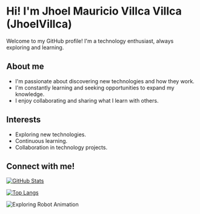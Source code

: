 # Hi! I'm Jhoel Mauricio Villca Villca (JhoelVillca)

Welcome to my GitHub profile! I'm a technology enthusiast, always exploring and learning.

## About me

* I'm passionate about discovering new technologies and how they work.
* I'm constantly learning and seeking opportunities to expand my knowledge.
* I enjoy collaborating and sharing what I learn with others.

## Interests

* Exploring new technologies.
* Continuous learning.
* Collaboration in technology projects.

## Connect with me!

[![GitHub Stats](https://github-readme-stats.vercel.app/api?username=JhoelVillca&show_icons=true&theme=radical)](https://github.com/JhoelVillca)

[![Top Langs](https://github-readme-stats.vercel.app/api/top-langs/?username=JhoelVillca&layout=compact)](https://github.com/JhoelVillca/github-readme-stats)

![Exploring Robot Animation](URL_DE_TU_ANIMACION_SVG)
